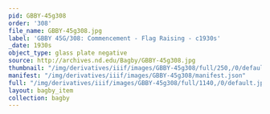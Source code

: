 ```yaml
---
pid: GBBY-45g308
order: '308'
file_name: GBBY-45g308.jpg
label: 'GBBY 45G/308: Commencement - Flag Raising - c1930s'
_date: 1930s
object_type: glass plate negative
source: http://archives.nd.edu/Bagby/GBBY-45g308.jpg
thumbnail: "/img/derivatives/iiif/images/GBBY-45g308/full/250,/0/default.jpg"
manifest: "/img/derivatives/iiif/images/GBBY-45g308/manifest.json"
full: "/img/derivatives/iiif/images/GBBY-45g308/full/1140,/0/default.jpg"
layout: bagby_item
collection: bagby
---
```

